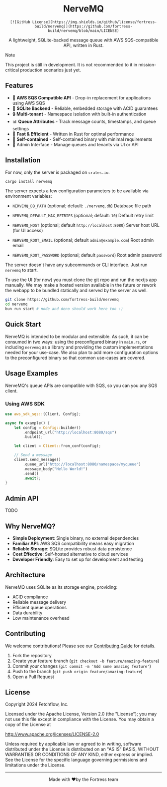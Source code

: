 <div align="center">
  <span>
    <h1>NerveMQ</h1>

    [![GitHub License](https://img.shields.io/github/license/fortress-build/nervemq)](https://github.com/fortress-build/nervemq/blob/main/LICENSE)

  </span>

A lightweight, SQLite-backed message queue with AWS SQS-compatible API, written in Rust.

</div>

> [!NOTE]
> This project is still in development. It is not recommended to it in
> mission-critical production scenarios just yet.

## Features

- 🚀 **AWS SQS Compatible API** - Drop-in replacement for applications using AWS SQS
- 💾 **SQLite Backend** - Reliable, embedded storage with ACID guarantees
- 🔒 **Multi-tenant** - Namespace isolation with built-in authentication
- 📊 **Queue Attributes** - Track message counts, timestamps, and queue settings
- 🏃 **Fast & Efficient** - Written in Rust for optimal performance
- 🎯 **Self-contained** - Self-contained binary with minimal requirements
- 📱 Admin Interface - Manage queues and tenants via UI or API

## Installation

For now, only the server is packaged on `crates.io`.

```bash
cargo install nervemq
```

The server expects a few configuration parameters to be available via
environment variables:

- `NERVEMQ_DB_PATH` (optional; default: `./nervemq.db`)
  Database file path

- `NERVEMQ_DEFAULT_MAX_RETRIES` (optional; default: `10`)
  Default retry limit

- `NERVEMQ_HOST` (optional; default `http://localhost:8080`)
  Server host URL (for UI access)

- `NERVEMQ_ROOT_EMAIL` (optional; default `admin@example.com`)
  Root admin email

- `NERVEMQ_ROOT_PASSWORD` (optional; default `password`)
  Root admin password

The server doesn't have any subcommands or CLI interface. Just run `nervemq` to start.

To use the UI (for now) you must clone the git repo and run the nextjs app manually. We may make a hosted version
available in the future or rework the webapp to be bundled statically and served by the server as well.

```bash
git clone https://github.com/fortress-build/nervemq
cd nervemq
bun run start # node and deno should work here too :)
```

## Quick Start

NerveMQ is intended to be modular and extensible. As such, it can be consumed in two ways: using
the preconfigured binary in `main.rs`, or including `nervemq` as a library and providing the custom
implementations needed for your use-case. We also plan to add more configuration options to the preconfigured
binary so that common use-cases are covered.

## Usage Examples

NerveMQ's queue APIs are compatible with SQS, so you can you any SQS client.

### Using AWS SDK

```rust
use aws_sdk_sqs::{Client, Config};

async fn example() {
    let config = Config::builder()
        .endpoint_url("http://localhost:8080/sqs")
        .build();

    let client = Client::from_conf(config);

    // Send a message
    client.send_message()
        .queue_url("http://localhost:8080/namespace/myqueue")
        .message_body("Hello World!")
        .send()
        .await?;
}
```

## Admin API

TODO

## Why NerveMQ?

- **Simple Deployment**: Single binary, no external dependencies
- **Familiar API**: AWS SQS compatibility means easy migration
- **Reliable Storage**: SQLite provides robust data persistence
- **Cost Effective**: Self-hosted alternative to cloud services
- **Developer Friendly**: Easy to set up for development and testing

## Architecture

NerveMQ uses SQLite as its storage engine, providing:

- ACID compliance
- Reliable message delivery
- Efficient queue operations
- Data durability
- Low maintenance overhead

## Contributing

We welcome contributions! Please see our [Contributing Guide](CONTRIBUTING.md) for details.

1. Fork the repository
2. Create your feature branch (`git checkout -b feature/amazing-feature`)
3. Commit your changes (`git commit -m 'Add some amazing feature'`)
4. Push to the branch (`git push origin feature/amazing-feature`)
5. Open a Pull Request

## License

Copyright 2024 Fetchflow, Inc.

Licensed under the Apache License, Version 2.0 (the "License"); you may not use this file except in compliance with the License. You may obtain a copy of the License at

<http://www.apache.org/licenses/LICENSE-2.0>

Unless required by applicable law or agreed to in writing, software distributed under the License is distributed on an "AS IS" BASIS, WITHOUT WARRANTIES OR CONDITIONS OF ANY KIND, either express or implied. See the License for the specific language governing permissions and limitations under the License.

---

<div align="center">
Made with ❤️by the Fortress team
</div>
